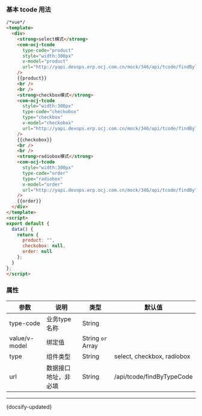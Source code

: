 
### 基本 tcode 用法

```html
/*vue*/
<template>
  <div>
    <strong>select模式</strong>
    <com-ocj-tcode
      type-code="product"
      style="width:300px"
      v-model="product"
      url="http://yapi.devops.erp.ocj.com.cn/mock/346/api/tcode/findByTypeCode"
    />
    {{product}}
    <br />
    <br />
    <strong>checkbox模式</strong>
    <com-ocj-tcode
      style="width:300px"
      type-code="checkobox"
      type="checkbox"
      v-model="checkobox"
      url="http://yapi.devops.erp.ocj.com.cn/mock/346/api/tcode/findByTypeCode"
    />
    {{checkobox}}
    <br />
    <br />
    <strong>radiobox模式</strong>
    <com-ocj-tcode
      style="width:300px"
      type-code="order"
      type="radiobox"
      v-model="order"
      url="http://yapi.devops.erp.ocj.com.cn/mock/346/api/tcode/findByTypeCode"
    />
    {{order}}
  </div>
</template>
<script>
export default {
  data() {
    return {
      product: "",
      checkobox: null,
      order: null
    };
  }
};
</script>
```



### 属性

| 参数 | 说明 | 类型 | 默认值 |
| -- | -- | -- | -- |
| type-code | 业务type名称 | String |  |
| value/v-model | 绑定值 | String `or` Array |  |
| type | 组件类型 | String | select, checkbox, radiobox |
| url | 数据接口地址，非必填 | String | /api/tcode/findByTypeCode |





---
 {docsify-updated} 

